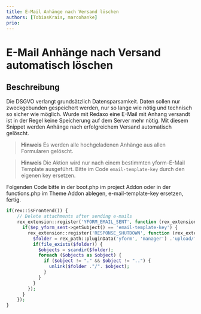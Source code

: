 ```yaml
---
title: E-Mail Anhänge nach Versand löschen
authors: [TobiasKrais, marcohanke]
prio:
---
```


# E-Mail Anhänge nach Versand automatisch löschen


## Beschreibung

Die DSGVO verlangt grundsätzlich Datensparsamkeit. Daten sollen nur zweckgebunden gespeichert werden, nur so lange wie nötig und technisch so sicher wie möglich. Wurde mit Redaxo eine E-Mail mit Anhang versandt ist in der Regel keine Speicherung auf dem Server mehr nötig. Mit diesem Snippet werden Anhänge nach erfolgreichem Versand automatisch gelöscht.

> **Hinweis** Es werden alle hochgeladenen Anhänge aus allen Formularen gelöscht.

> **Hinweis** Die Aktion wird nur nach einem bestimmten yform-E-Mail Template ausgeführt. Bitte im Code `email-template-key` durch den eigenen key ersetzen.

<a name="skript"></a>

Folgenden Code bitte in der boot.php im project Addon oder in der functions.php im Theme Addon ablegen, e-mail-template-key ersetzen, fertig.
```php
if(rex::isFrontend()) {
    // Delete attachments after sending e-mails
    rex_extension::register('YFORM_EMAIL_SENT', function (rex_extension_point $ep_yform_sent) {
      if($ep_yform_sent->getSubject() == 'email-template-key') {
        rex_extension::register('RESPONSE_SHUTDOWN', function (rex_extension_point $ep_response_shutdown) {
          $folder = rex_path::pluginData('yform', 'manager') .'upload/frontend';
          if(file_exists($folder)) {
            $objects = scandir($folder);
            foreach ($objects as $object) {
              if ($object != "." && $object != "..") {
                unlink($folder ."/". $object);
              }
            }
          }
        });
      }
    });
}
```
